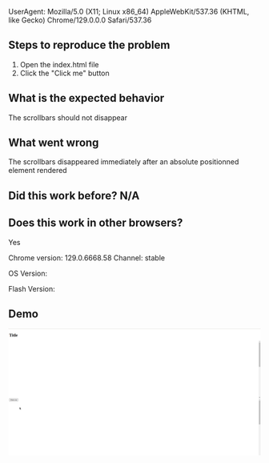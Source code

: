 UserAgent: Mozilla/5.0 (X11; Linux x86_64) AppleWebKit/537.36 (KHTML, like Gecko) Chrome/129.0.0.0 Safari/537.36

## Steps to reproduce the problem

1. Open the index.html file
2. Click the "Click me" button

## What is the expected behavior

The scrollbars should not disappear

## What went wrong

The scrollbars disappeared immediately after an absolute positionned element rendered

## Did this work before? N/A

## Does this work in other browsers? 

Yes

Chrome version: 129.0.6668.58 Channel: stable

OS Version: 

Flash Version:

## Demo

![](./preview.gif)

